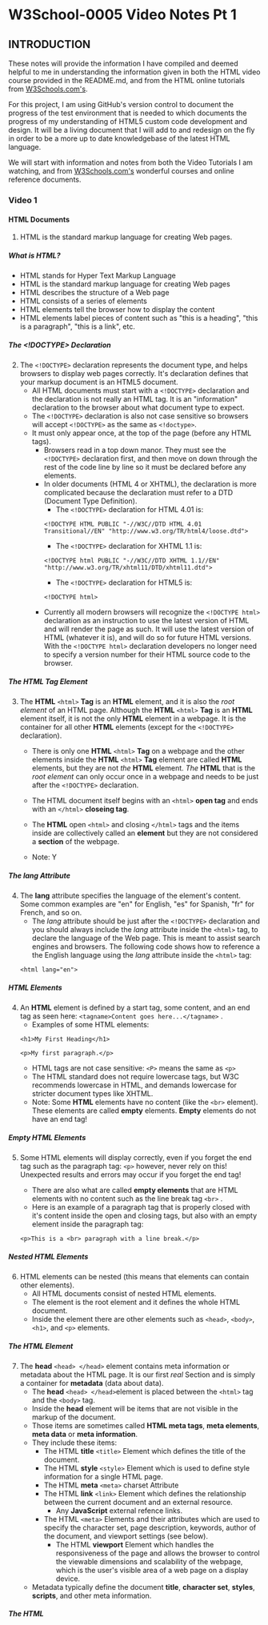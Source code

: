 # W3School-0005 Video Notes Pt 1


## INTRODUCTION

These notes will provide the information I have compiled and deemed helpful to me in understanding the information given in both the HTML video course provided in the README.md, and from the HTML online tutorials from [W3Schools.com's](https://www.w3schools.com/).

For this project, I am using GitHub's version control to document the progress of the test environment that is needed to  which documents the progress of my understanding of HTML5 custom code development and design. It will be a living document that I will add to and redesign on the fly in order to be a more up to date knowledgebase of the latest HTML language.

We will start with information and notes from both the Video Tutorials I am watching, and from [W3Schools.com's](https://www.w3schools.com/) wonderful courses and online reference  documents.


### Video 1


#### HTML Documents

1. HTML is the standard markup language for creating Web pages.


##### What is HTML?

 * HTML stands for Hyper Text Markup Language
 * HTML is the standard markup language for creating Web pages
 * HTML describes the structure of a Web page
 * HTML consists of a series of elements
 * HTML elements tell the browser how to display the content
 * HTML elements label pieces of content such as "this is a heading", "this is a paragraph", "this is a link", etc.


##### The <!DOCTYPE> Declaration

2. The ```<!DOCTYPE>``` declaration represents the document type, and helps browsers to display web pages correctly. It's declaration defines that your markup document is an HTML5 document.
	* All HTML documents must start with a ```<!DOCTYPE>``` declaration and the declaration is not really an HTML tag. It is an "information" declaration to the browser about what document type to expect.
	* The ```<!DOCTYPE>``` declaration is also not case sensitive so browsers will accept ```<!DOCTYPE>``` as the same as ```<!doctype>```.
	* It must only appear once, at the top of the page (before any HTML tags).
		* Browsers read in a top down manor. They must see the ```<!DOCTYPE>``` declaration first, and then move on down through the rest of the code line by line so it must be declared before any elements.
		* In older documents (HTML 4 or XHTML), the declaration is more complicated because the declaration must refer to a DTD (Document Type Definition).
			* The ```<!DOCTYPE>``` declaration for HTML 4.01 is:
			```
			<!DOCTYPE HTML PUBLIC "-//W3C//DTD HTML 4.01 Transitional//EN" "http://www.w3.org/TR/html4/loose.dtd">
			```
			* The ```<!DOCTYPE>``` declaration for XHTML 1.1 is:
			```
			<!DOCTYPE html PUBLIC "-//W3C//DTD XHTML 1.1//EN" "http://www.w3.org/TR/xhtml11/DTD/xhtml11.dtd">
			```
			* The ```<!DOCTYPE>``` declaration for HTML5 is:
			```
			<!DOCTYPE html>
			```
		* Currently all modern browsers will recognize the ```<!DOCTYPE html>``` declaration as an instruction to use the latest version of HTML and will render the page as such. It will use the latest version of HTML (whatever it is), and will do so for future HTML versions. With the ```<!DOCTYPE html>``` declaration developers no longer need to specify a version number for their HTML source code to the browser.


##### The HTML <html> Tag Element

3. The  **HTML** ```<html>``` **Tag** is an **HTML** element, and it is also the *root element* of an HTML page. Although the **HTML** ```<html>``` **Tag** is an **HTML** element itself, it is not the only **HTML** element in a webpage. It is the container for all other **HTML** elements (except for the ```<!DOCTYPE>``` declaration).
	* There is only one **HTML** ```<html>``` **Tag** on a webpage and the other elements inside the **HTML** ```<html>``` **Tag** element are called **HTML** elements, but they are not *the* **HTML** element. *The* **HTML** that is the *root element* can only occur once in a webpage and needs to be just after the ```<!DOCTYPE>``` declaration.
	* The HTML document itself begins with an ```<html>``` **open tag** and ends with an ```</html>``` **closeing tag**.
	* The **HTML** open ```<html>``` and closing ```</html>``` tags and the items inside are collectively called an **element** but they are not considered a **section** of the webpage.

	* Note: Y


##### The lang Attribute

4. The **lang** attribute specifies the language of the element's content. Some common examples are "en" for English, "es" for Spanish, "fr" for French, and so on.
	* The *lang* attribute should be just after the ```<!DOCTYPE>``` declaration and you should always include the *lang* attribute inside the ```<html>``` tag, to declare the language of the Web page. This is meant to assist search engines and browsers. The following code shows how to reference a the English language using the *lang* attribute inside the ```<html>``` tag:
	```
	<html lang="en">
	```


##### HTML Elements

4. An **HTML** element is defined by a start tag, some content, and an end tag as seen here: ```<tagname>Content goes here...</tagname>``` .
	* Examples of some HTML elements:
	```
	<h1>My First Heading</h1>
	```
	```
	<p>My first paragraph.</p>
	```
	* HTML tags are not case sensitive: ```<P>``` means the same as ```<p>```
	* The HTML standard does not require lowercase tags, but W3C recommends lowercase in HTML, and demands lowercase for stricter document types like XHTML.
	* Note: Some **HTML** elements have no content (like the ```<br>``` element). These elements are called **empty** elements. **Empty** elements do not have an end tag!


##### Empty HTML Elements

5. Some HTML elements will display correctly, even if you forget the end tag such as the paragraph tag: ```<p>```  however, never rely on this! Unexpected results and errors may occur if you forget the end tag!
	* There are also what are called **empty elements** that are HTML elements with no content such as the line break tag ```<br>``` .
	* Here is an example of a paragraph tag that is properly closed with it's content inside the open and closing tags, but also with an empty element inside the paragraph tag:

	```
	<p>This is a <br> paragraph with a line break.</p>
	```

##### Nested HTML Elements

6. HTML elements can be nested (this means that elements can contain other elements).
	* All HTML documents consist of nested HTML elements.
	* The <html> element is the root element and it defines the whole HTML document.
	* Inside the <html> element there are other elements such as ```<head>```, ```<body>```, ```<h1>```, and ```<p>``` elements.


##### The HTML <head> Element

7. The **head** ```<head> </head>``` element contains meta information or metadata about the HTML page. It is our first *real* Section and is simply a container for **metadata** (data about data).
	* The **head** ```<head> </head>```element is placed between the ```<html>``` tag and the ```<body>``` tag.
	* Inside the **head** element will be items that are not visible in the markup of the document.
	* Those items are sometimes called  **HTML meta tags**, **meta elements**, **meta data** or **meta information**.
	* They include these items:
	 	* The HTML **title** ```<title>``` Element which defines the title of the document.
		* The HTML **style** ```<style>``` Element which is used to define style information for a single HTML page.
		* The HTML **meta** ```<meta>``` charset Attribute
		* The HTML **link** ```<link>``` Element which defines the relationship between the current document and an external resource.
			* Any **JavaScript** external refence links.
		* The HTML ```<meta>``` Elements and their attributes which are used to specify the character set, page description, keywords, author of the document, and viewport settings (see below).
			* The HTML **viewport** Element which handles the responsiveness of the page and allows the browser to control the viewable dimensions and scalability of the webpage, which is the user's visible area of a web page on a display device.
	* Metadata typically define the document **title**, **character set**, **styles**, **scripts**, and other meta information.


##### The HTML <title> Element

8. The ```<title>``` element defines the title of the document. The title must be text-only, and it is shown in the browser's title bar or in the page's tab.
	* The ```<title>``` element is required in HTML documents!
	* The contents of a page title is very important for search engine optimization (SEO)! The page title is used by search engine algorithms to decide the order when listing pages in search results.
	* The ```<title>``` element:
		* defines a title in the browser toolbar
		* provides a title for the page when it is added to favorites
		* displays a title for the page in search engine-results
	* So, try to make the title as accurate and meaningful as possible!


##### The HTML <style> Element

9. The ```<style>``` element is used to define style information for a single HTML page.
	* Here is an example of some css styling that is defined for the entire web page, located in the HTML ```<style>``` element, inside the ```<head>``` element that is not considered to be **inline** styling for any specific section or single element in the page:
	```
	<style>
		body {background-color: powderblue;}
		h1 {color: red;}
		p {color: blue;}
	</style>
	```
	* Another way to stylize the markup on your HTML page is to use **Inline Styles**, **Inline Styling**, **Inline CSS Styling**, or just called **Inline CSS**.
		* **Inline CSS Styling** is used to apply a unique style to a single HTML element.
		* An **inline CSS** uses the ```style``` attribute of an HTML element.
		* The following example sets the text color of the ```<h1>``` element to *blue*, and the text color of the ```<p>``` element to *red*:
		```
		<h1 style="color:blue;">A Blue Heading</h1>
		<p style="color:red;">A red paragraph.</p>
		```
		* Here is another example of Inline CSS Styling:
		```
		<p style="color:blue;font-size:46px;">
			I'm a big, blue, <strong>strong</strong> paragraph
		</p>
		```


##### The HTML <link> Element

10. The ```<link>``` element defines the relationship between the current document and an external resource.
	* The ```<link>``` tag is most often used to link to external style sheets:
	```
	<link rel="stylesheet" href="style.css">
	```
	Then you would have to have a separate file with the filename ```style.css``` located in this case in the same folder as your ```index.html``` file (or your webpage that links to the stylesheet), that has the styling you wish to use in your webpage. It might look something like this:
	```
	body {
		background-color: powderblue;
	}
	h1 {
		color: blue;
	}
	p {
		color: red;
	}
	```


##### The HTML <meta> Element

11. The ```<meta>``` element is typically used to specify the character set, page description, keywords, author of the document, and viewport settings.
	* The metadata will not be displayed on the page, but are used by browsers (how to display content or reload page), by search engines (keywords), and other web services.
	* Examples are
		* Define the character set used:
		```
		<meta charset="UTF-8">
		```
		* Define keywords for search engines:
		```
		<meta name="keywords" content="HTML, CSS, JavaScript">
		```
		* Define a description of your web page:
		```
		<meta name="description" content="Free Web tutorials">
		```
		* Define the author of a page:
		```
		<meta name="author" content="John Doe">
		```
		* Refresh document every 30 seconds:
		```
		<meta http-equiv="refresh" content="30">
		```
		* Setting the viewport to make your website look good on all devices:
		```
		<meta name="viewport" content="width=device-width, initial-scale=1.0">
		```




8. The body section is the primary section of the web page.

9. The h1 element is also a section of the webpage. It is the title of our first body section.
